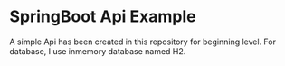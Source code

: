 # SpringBoot Api Example

A simple Api has been created in this repository for beginning level. For database, I use inmemory database named H2.

